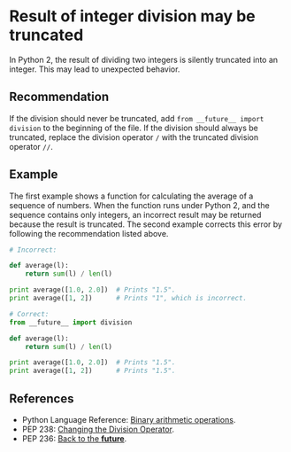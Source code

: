 # Result of integer division may be truncated
In Python 2, the result of dividing two integers is silently truncated into an integer. This may lead to unexpected behavior.


## Recommendation
If the division should never be truncated, add `from __future__ import division` to the beginning of the file. If the division should always be truncated, replace the division operator `/` with the truncated division operator `//`.


## Example
The first example shows a function for calculating the average of a sequence of numbers. When the function runs under Python 2, and the sequence contains only integers, an incorrect result may be returned because the result is truncated. The second example corrects this error by following the recommendation listed above.


```python
# Incorrect:

def average(l):
    return sum(l) / len(l)

print average([1.0, 2.0])  # Prints "1.5".
print average([1, 2])      # Prints "1", which is incorrect.

```

```python
# Correct:
from __future__ import division

def average(l):
    return sum(l) / len(l)

print average([1.0, 2.0])  # Prints "1.5".
print average([1, 2])      # Prints "1.5".

```

## References
* Python Language Reference: [Binary arithmetic operations](https://docs.python.org/2/reference/expressions.html#binary-arithmetic-operations).
* PEP 238: [Changing the Division Operator](https://www.python.org/dev/peps/pep-0238/).
* PEP 236: [Back to the __future__](https://www.python.org/dev/peps/pep-0236/).
